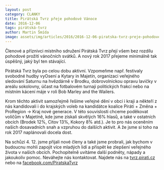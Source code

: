 ```yaml
---
layout: post
category: CLANKY
title: Pirátská Tvrz přeje pohodové Vánoce
date: 2016-12-06
tags: pirátská-tvrz
author: Martin Šmída
image: assets/img/articles/2016/2016-12-06-piratska-tvrz-preje-pohodove-vanoce.jpg   #751x422 pixelu
---
```

Členové a příznivci místního sdružení Pirátská Tvrz přejí všem bez rozdílu pohodové prožití vánočních svátků. A nový rok 2017 přejeme minimálně tak úspěšný, jaký byl ten stávající.

Pirátská Tvrz byla po celou dobu aktivní. Vzpomeňme např. festivaly svobodné hudby vyOsení a Kytary in Majetín, organizaci veřejného sledování Saturnu na hvězdárně v Brodku, dobrovolnickou opravu lavičky v areálu sokolovny, účast na fotbalovém turnaji politických frakcí nebo na místním kácení máje v roli Bob Marley and the Wailers.

Krom těchto aktivit samozřejmě řešíme veřejné dění v obci i kraji a někteří z nás kandidovali i do krajských voleb na kandidátce koalice Piráti + Změna + ProRegion → Kraj nové generace. V této souvislosti chceme poděkovat voličům v Majetíně, kde jsme získali skvělých 16% hlasů, a také v ostatních obcích (Brodek 12%, Citov 13%, Kokory 8% atd.). Je to pro nás oceněním našich dosavadních snah a vzpruhou do dalších aktivit. A že jsme si toho na rok 2017 naplánovali docela dost.

Na schůzi 4. 12. jsme přijali nové členy a také jsme probrali, jak bychom v budoucnu mohli zapojit více mladých lidí a přispět ke zlepšení veřejného života v našich obcích. Pochopitelně uvítáme další podněty, nápady a jakoukoliv pomoc. Neváhejte nás kontaktovat. Najdete nás na [tvrz.pirati.cz](http://tvrz.pirati.cz) nebo na [facebook.com/PiratskaTvrz](https://facebook.com/PiratskaTvrz) 
